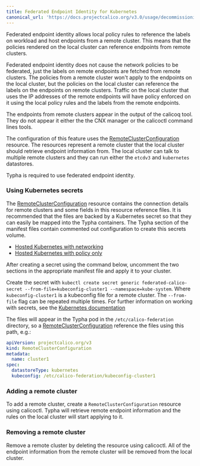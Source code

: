 ```yaml
---
title: Federated Endpoint Identity for Kubernetes
canonical_url: 'https://docs.projectcalico.org/v3.0/usage/decommissioning-a-node'
---
```


Federated endpoint identity allows local policy rules to reference the labels on workload and host endpoints from a remote cluster. This means that the policies rendered on the local cluster can reference endpoints from remote clusters.

Federated endpoint identity does not cause the network policies to be federated, just the labels on remote endpoints are fetched from remote clusters. The policies from a remote cluster won't apply to the endpoints on the local cluster, but the policies on the local cluster can reference the labels on the endpoints on remote clusters. Traffic on the local cluster that uses the IP addresses of the remote endpoints will have policy enforced on it using the local policy rules and the labels from the remote endpoints.

The endpoints from remote clusters appear in the output of the calicoq tool. They do not appear it either the the CNX manager or the calicoctl command lines tools.

The configuration of this feature uses the [RemoteClusterConfiguration](/{{page.version}}/reference/calicoctl/resources/remoteclusterconfiguration) resource. The resources represent a remote cluster that the local cluster should retrieve endpoint information from. The local cluster can talk to multiple remote clusters and they can run either the `etcdv3` and `kubernetes` datastores.

Typha is required to use federated endpoint identity.

### Using Kubernetes secrets
The [RemoteClusterConfiguration](/{{page.version}}/reference/calicoctl/resources/remoteclusterconfiguration) resource contains the connection details for remote clusters and some fields in this resource reference files. It is recommended that the files are backed by a Kubernetes secret so that they can easily be mapped into the Typha containers. The Typha section of the manifest files contain commented out configuration to create this secrets volume.
* [Hosted Kubernetes with networking](/{{page.version}}/getting-started/kubernetes/installation/hosted/kubernetes-datastore/calico-networking/1.7/calico.yaml)
* [Hosted Kubernetes with policy only](/{{page.version}}/getting-started/kubernetes/installation/hosted/kubernetes-datastore/policy-only/1.7/calico.yaml)

After creating a secret using the command below, uncomment the two sections in the appropriate manifest file and apply it to your cluster.

Create the secret with `kubectl create secret generic federated-calico-secret --from-file=kubeconfig-cluster1 --namespace=kube-system`. Where `kubeconfig-cluster1` is a kubeconfig file for a remote cluster. The `--from-file` flag can be repeated multiple times. For further information on working with secrets, see the [Kubernetes documentation](https://kubernetes.io/docs/concepts/configuration/secret/)

The files will appear in the Typha pod in the `/etc/calico-federation` directory, so a [RemoteClusterConfiguration](/{{page.version}}/reference/calicoctl/resources/remoteclusterconfiguration) reference the files using this path, e.g.:

```yaml
apiVersion: projectcalico.org/v3
kind: RemoteClusterConfiguration
metadata:
  name: cluster1
spec:
  datastoreType: kubernetes
  kubeconfig: /etc/calico-federation/kubeconfig-cluster1
```

### Adding a remote cluster

To add a remote cluster, create a `RemoteClusterConfiguration` resource using calicoctl. Typha will retrieve remote endpoint information and the rules on the local cluster will start applying to it.

### Removing a remote cluster

Remove a remote cluster by deleting the resource using calicoctl. All of the endpoint information from the remote cluster will be removed from the local cluster.